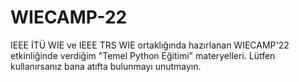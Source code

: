 # WIECAMP-22
IEEE İTÜ WIE ve IEEE TRS WIE ortaklığında hazırlanan WIECAMP'22 etkinliğinde verdiğim "Temel Python Eğitimi" materyelleri.
Lütfen kullanırsanız bana atıfta bulunmayı unutmayın.
